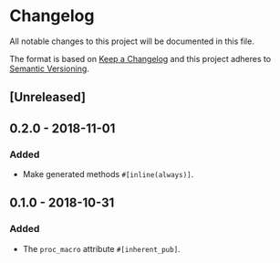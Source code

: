# Changelog
All notable changes to this project will be documented in this file.

The format is based on [Keep a Changelog](http://keepachangelog.com/en/1.0.0/)
and this project adheres to [Semantic Versioning](http://semver.org/spec/v2.0.0.html).

## [Unreleased]

## 0.2.0 - 2018-11-01

### Added
- Make generated methods `#[inline(always)]`.

## 0.1.0 - 2018-10-31

### Added
- The `proc_macro` attribute `#[inherent_pub]`.

